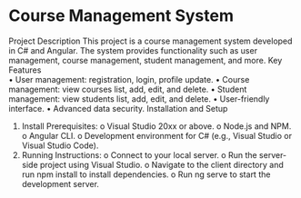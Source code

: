 #  Course Management System
Project Description
This project is a course management system developed in C# and Angular. The system provides functionality such as user management, course management, student management, and more.
Key Features
<br />
•	User management:  registration, login, profile update.
•	Course management: view courses list, add, edit, and delete.
•	Student management: view students list, add, edit, and delete.
•	User-friendly interface.
•	Advanced data security.
Installation and Setup
1.	Install Prerequisites:
o	Visual Studio 20xx or above.
o	Node.js and NPM.
o	Angular CLI.
o	Development environment for C# (e.g., Visual Studio or Visual Studio Code).
2.	Running Instructions:
o	Connect to your local server.
o	Run the server-side project using Visual Studio.
o	Navigate to the client directory and run npm install to install dependencies.
o	Run ng serve to start the development server.


